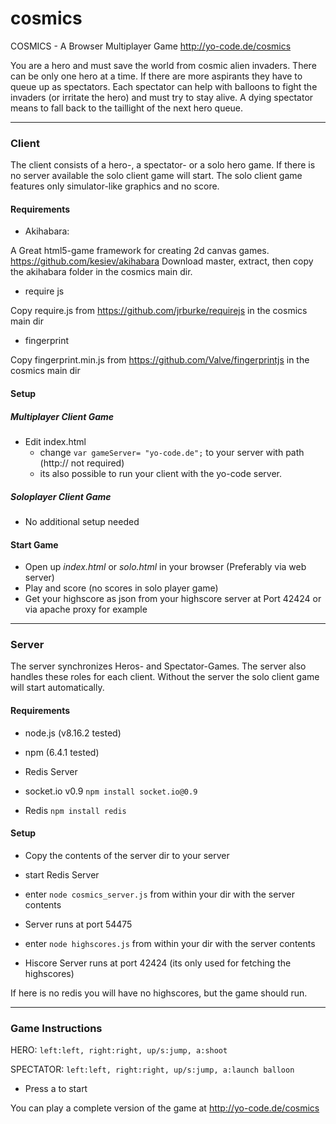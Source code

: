 cosmics
=======

COSMICS - A Browser Multiplayer Game
http://yo-code.de/cosmics

You are a hero and must save the world from cosmic alien invaders. There can be only one hero at a time. If there are more aspirants they have to queue up as spectators.
Each spectator can help with balloons to fight the invaders (or irritate the hero) and must try to stay alive. A dying spectator means to fall back to the taillight of the next hero queue.

----------------------------------
### Client

The client consists of a hero-, a spectator- or a solo hero game.
If there is no server available the solo client game will start.
The solo client game features only simulator-like graphics and no score.

#### Requirements

- Akihabara:

A Great html5-game framework for creating 2d canvas games.
https://github.com/kesiev/akihabara
Download master, extract, then copy the akihabara folder in the cosmics main dir.

- require js

Copy require.js from https://github.com/jrburke/requirejs in the cosmics main dir

- fingerprint

Copy fingerprint.min.js from https://github.com/Valve/fingerprintjs in the cosmics main dir

#### Setup

##### Multiplayer Client Game

- Edit index.html
  - change `var gameServer= "yo-code.de";` to your server with path (http:// not required)
  - its also possible to run your client with the yo-code server.

##### Soloplayer Client Game

- No additional setup needed

#### Start Game

- Open up *index.html* or *solo.html* in your browser (Preferably via web server)
- Play and score (no scores in solo player game)
- Get your highscore as json from your highscore server at Port 42424 or via apache proxy for example

----------------------------------
### Server

The server synchronizes Heros- and Spectator-Games. The server also handles these roles for each client.
Without the server the solo client game will start automatically.

#### Requirements

- node.js (v8.16.2 tested)
- npm (6.4.1 tested)
- Redis Server

- socket.io v0.9 `npm install socket.io@0.9`
- Redis `npm install redis`

#### Setup

- Copy the contents of the server dir to your server
- start Redis Server
- enter `node cosmics_server.js` from within your dir with the server contents
- Server runs at port 54475

- enter `node highscores.js` from within your dir with the server contents
- Hiscore Server runs at port 42424 (its only used for fetching the highscores)


If here is no redis you will have no highscores, but the game should run.

----------------------------------
### Game Instructions

HERO: `left:left, right:right, up/s:jump, a:shoot`

SPECTATOR: `left:left, right:right, up/s:jump, a:launch balloon`

- Press a to start

You can play a complete version of the game at
http://yo-code.de/cosmics
